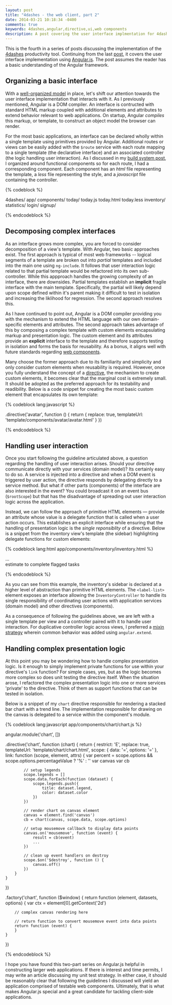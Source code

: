 ```yaml
---
layout: post
title: "4dashes - the web client, part 2"
date: 2014-03-21 10:18:34 -0400
comments: true
keywords: 4dashes,angular,directive,ui,web components
description: A post covering the user interface implmentation for 4dashes using Angular.js.
---
```


This is the fourth in a series of posts discussing the implementation of the
[4dashes][1] productivity tool. Continuing from the last [post][2], it covers
the user interface implementation using [Angular.js][3]. The post assumes the
reader has a basic understanding of the Angular framework.

<!-- more -->

## Organizing a basic interface

With a [well-organized model][2] in place, let's shift our attention towards
the user interface implementation that interacts with it. As I previously
mentioned, Angular is a DOM compiler. An interface is contructed with standard
HTML markup coupled with additional elements and attributes to extend behavior
relevant to web applications. On startup, Angular *compiles* this markup, or
template, to construct an object model the browser can render. 

For the most basic applications, an interface can be declared wholly within a
single template using primitives provided by Angular. Additional routes or
views can be easily added with the `$route` service with each route mapping to
a single template (the declarative interface) and an associated controller (the
logic handling user interaction). As I discussed in my [build system post][4],
I organized around functional components so for each route, I had a
corresponding component. Each component has an *html* file representing the
template, a *less* file representing the style, and a *javascript* file
containing the controller. 

{% codeblock %}

4dashes/
	app/
		components/
			today/
				today.js
				today.html
				today.less
			inventory/
			statistics/
			login/
			signup/

{% endcodeblock %}

## Decomposing complex interfaces

As an interface grows more complex, you are forced to consider decomposition of
a view's template. With Angular, two basic approaches exist. The first approach
is typical of most web frameworks -- logical segments of a template are broken
out into *partial* templates and included into the main one using `ng-include`.
It follows that user interaction logic related to that partial template would
be refactored into its own sub-controller. While this appproach handles the
growing complexity of an interface, there are downsides. Partial templates
establish an **implicit** fragile interface with the main template.
Specifically, the partial will likely depend upon scope defined within it's
parent making it difficult to test in isolation and increasing the liklihood
for regression. The second approach resolves this.

As I have continued to point out, Angular is a DOM compiler providing you with
the mechanism to extend the HTML language with our own domain-specific elements
and attributes. The second approach takes advantage of this by composing a
complex template with custom elements encapsulating markup and presentation
logic. The custom element and its attributes provide an **explicit** interface
to the template and therefore supports testing in isolation and forms the basis
for reusability. As a bonus, it aligns well with future standards regarding
[web components][5].

Many choose the former approach due to its familiarity and simplicity and only
consider custom elements when reusability is required. However, once you fully
understand the concept of a [directive][6], the mechanism to create custom
elements, it becomes clear that the marginal cost is extremely small. It should
be adopted as the preferred approach for its testability and readibility. Below
is a code snippet for creating the most basic custom element that encapsulates
its own template:

{% codeblock lang:javascript %}

.directive('avatar', function () {
	return {
		replace: true,
		templateUrl: 'template/components/avatar/avatar.html'
	}
})

{% endcodeblock %}

## Handling user interaction

Once you start following the guideline articulated above, a question regarding
the handling of user interaction arises. Should your directive communicate
directly with your services (domain model)? Its certainly easy to do so. A
service is injected into a directive and when a DOM event is triggered by user
action, the directive responds by delegating directly to a service method. But
what if other parts (components) of the interface are also interested in the
event? You could broadcast it on an event bus (`$rootScope`) but that has the
disadvantage of spreading out user interaction logic across the application.

Instead, we can follow the approach of primitive HTML elements &mdash; provide
an attribute whose value is a delegate function that is called when a user
action occurs. This establishes an explicit interface while ensuring that the
handling of presentation logic is the *single reponsiblity* of a directive.
Below is a snippet from the inventory view's template (the sidebar)
highlighting delegate functions for custom elements:

{% codeblock lang:html app/components/inventory/inventory.html %}

<div id="inventory">
	...
	<div>
		<statistic
			title="working days"
			value="etc()"
			enabled="{{ isWorkingDaysEnabled() }}">
			estimate to complete flagged tasks
		</statistic>
		<label-list selected="selectedLabels" oncreate="addLabel(label)">
			<label-list-item
				ng-repeat="label in user.labels | orderBy:'name'"
				onchange="renameLabel(label, value)"
				onremove="removeLabel(label)">
			</label-list-item>
		</label-list>
	</div>
</div>

{% endcodeblock %}

As you can see from this example, the inventory's sidebar is declared at a
higher level of abstraction than primitive HTML elements. The `<label-list>`
element exposes an interface allowing the `InventoryController` to handle its
single responsibility of coordinating user actions with application services
(domain model) and other directives (components).

As a consequence of following the guidelines above, we are left with a single
template per view and a controller paired with it to handle user interaction.
For duplicative controller logic across views, I preferred a
[mixin strategy][7] wherein common behavior was added using `angular.extend`.

## Handling complex presentation logic

At this point you may be wondering how to handle complex presentation logic. Is
it enough to simply implement private functions for use within your directive's
`link` function? For simple cases, yes, but as the logic becomes more complex
so does unit testing the directive itself. When the situation arose, I
refactored the complex presentation logic into one or more services 'private'
to the directive. Think of them as support functions that can be tested in
isolation. 

Below is a snippet of my `chart` directive responsible for rendering a stacked
bar chart with a trend line. The implementation responsible for drawing on the
canvas is delegated to a service within the component's module. 

{% codeblock lang:javascript app/components/chart/chart.js %}

angular.module('chart', [])

.directive('chart', function (chart) {
	return {
		restrict: 'E',
		replace: true,
		templateUrl: 'template/chart/chart.html',
		scope: {
			data: '=',
			options: '='
		},
		link: function (scope, element, attrs) {
			var percent = scope.options && scope.options.percentageValue ? '%' : ''
			var canvas
			var cb

			// setup legends
			scope.legends = []
			scope.data.forEach(function (dataset) {
				scope.legends.push({
					title: dataset.legend,
					color: dataset.color
				})
			})

			// render chart on canvas element
			canvas = element.find('canvas')
			cb = chart(canvas, scope.data, scope.options)

			// setup mousemove callback to display data points
			canvas.on('mousemove', function (event) {
				result = cb(event)
				...
			})

			// clean up event handlers on destroy
			scope.$on('$destroy', function () {
				canvas.off()
			})
		}
	}
})

.factory('chart', function ($window) {
	return function (element, datasets, options) {
		var ctx = element[0].getContext('2d')

		// complex canvas rendering here

		// return function to convert mousemove event into data points
		return function (event) {
		}
	}
})

{% endcodeblock %}

I hope you have found this two-part series on Angular.js helpful in
constructing larger web applications. If there is interest and time permits, I
may write an article discussing my unit test strategy. In either case, it
should be reasonably clear that following the guidelines I discussed will yield
an application comprised of testable web components. Ultimately, that is what
makes Angular.js special and a great candidate for tackling client-side
applications.

[1]: https://4dashes.com
[2]: http://shawn.dahlen.me/blog/2014/03/19/4dashes-the-web-client-part-1/
[3]: http://angularjs.org
[4]: http://shawn.dahlen.me/blog/2014/03/13/4dashes-the-build-system/
[5]: https://developers.google.com/events/io/sessions/318907648
[6]: http://docs.angularjs.org/guide/directive
[7]: http://digital-drive.com/?p=188
